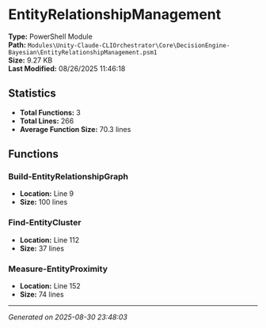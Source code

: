 # EntityRelationshipManagement

**Type:** PowerShell Module  
**Path:** `Modules\Unity-Claude-CLIOrchestrator\Core\DecisionEngine-Bayesian\EntityRelationshipManagement.psm1`  
**Size:** 9.27 KB  
**Last Modified:** 08/26/2025 11:46:18  

## Statistics

- **Total Functions:** 3
- **Total Lines:** 266
- **Average Function Size:** 70.3 lines

## Functions


### Build-EntityRelationshipGraph

- **Location:** Line 9
- **Size:** 100 lines

 
### Find-EntityCluster

- **Location:** Line 112
- **Size:** 37 lines

 
### Measure-EntityProximity

- **Location:** Line 152
- **Size:** 74 lines



---
*Generated on 2025-08-30 23:48:03*
